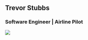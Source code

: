 ## Trevor Stubbs
### Software Engineer | Airline Pilot

<img src="https://github-readme-stats.vercel.app/api?username=TrevorStubbs&show_icons=true&hide=stars&count_private=true&theme=dark"></img>

<!--
**TrevorStubbs/TrevorStubbs** is a ✨ _special_ ✨ repository because its `README.md` (this file) appears on your GitHub profile.

Here are some ideas to get you started:

- 🔭 I’m currently working on ...
- 🌱 I’m currently learning ...
- 👯 I’m looking to collaborate on ...
- 🤔 I’m looking for help with ...
- 💬 Ask me about ...
- 📫 How to reach me: ...
- 😄 Pronouns: ...
- ⚡ Fun fact: ...
-->
